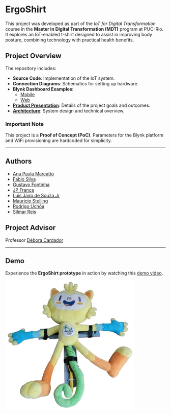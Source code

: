 # ErgoShirt  

This project was developed as part of the *IoT for Digital Transformation* course in the **Master in Digital Transformation (MDT)** program at PUC-Rio. It explores an IoT-enabled t-shirt designed to assist in improving body posture, combining technology with practical health benefits.  

## Project Overview  

The repository includes:  
- **Source Code**: Implementation of the IoT system.  
- **Connection Diagrams**: Schematics for setting up hardware.  
- **Blynk Dashboard Examples**:  
  - [Mobile](https://raw.githubusercontent.com/jpfranca-br/ergoshirt/main/images/blynk%20mobile%20console.jpg)  
  - [Web](https://raw.githubusercontent.com/jpfranca-br/ergoshirt/main/images/blynk%20web%20console.jpg)  
- **[Product Presentation](https://github.com/jpfranca-br/ergoshirt/tree/main/presentation)**: Details of the project goals and outcomes.  
- **[Architecture](https://github.com/jpfranca-br/ergoshirt/tree/main/architecture)**: System design and technical overview.  

### Important Note  
This project is a **Proof of Concept (PoC)**. Parameters for the Blynk platform and WiFi provisioning are hardcoded for simplicity.  

---

## Authors  

- [Ana Paula Marcatto](https://www.linkedin.com/in/ana-paula-marcatto-627a84257/)  
- [Fabio Silva](https://www.linkedin.com/in/fabio-silva-6674baa/)  
- [Gustavo Fontinha](https://www.linkedin.com/in/gustavo-fontinha-7209a13/)  
- [JP França](https://github.com/jpfranca-br)  
- [Luis Jairo de Souza Jr](https://www.linkedin.com/in/luisjairojr/)  
- [Mauricio Stelling](https://www.linkedin.com/in/mauriciostelling/)  
- [Rodrigo Uchôa](https://www.linkedin.com/in/rcuchoa/)  
- [Silmar Reis](https://www.linkedin.com/in/silmar-reis/)  

## Project Advisor  

Professor [Débora Cardador](https://www.linkedin.com/in/debora-cardador/)  

---

## Demo  

Experience the **ErgoShirt prototype** in action by watching this [demo video](https://github.com/jpfranca-br/ergoshirt/raw/main/video/demo.mp4).  

![ErgoShirt Prototype](https://github.com/jpfranca-br/ergoshirt/blob/d7720c103ec5992e9aadd7513e748098fd0baf94/images/prototype.png?raw=true)  
